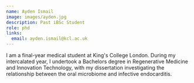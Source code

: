 ```yaml
---
name: Ayden Ismail
image: images/ayden.jpg
description: Past iBSc Student
role: phd
links:
  email: ayden.ismail@kcl.ac.uk
---
```


I am a final-year medical student at King's College London. During my intercalated year, I undertook a Bachelors degree in Regenerative Medicine and Innovation Technology, with my dissertation investigating the relationship between the oral microbiome and infective endocarditis.
